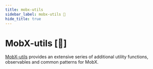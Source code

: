 ```yaml
---
title: mobx-utils
sidebar_label: mobx-utils 🚀
hide_title: true
---
```


<script async type="text/javascript" src="//cdn.carbonads.com/carbon.js?serve=CEBD4KQ7&placement=mobxjsorg" id="_carbonads_js"></script>

# MobX-utils [🚀]

[MobX-utils](https://github.com/mobxjs/mobx-utils) provides an extensive series of additional utility functions, observables and common patterns for MobX.
